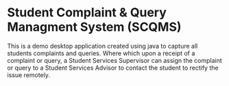 # Student Complaint & Query Managment System (SCQMS)

This is a demo desktop application created using java to capture all students complaints and queries. Where which upon a receipt of a complaint or query, a Student Services Supervisor can assign the complaint or query to a Student Services Advisor to contact the student to
rectify the issue remotely.
